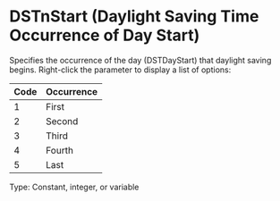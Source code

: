 # DSTnStart (Daylight Saving Time Occurrence of Day Start)

Specifies the occurrence of the day (DSTDayStart) that daylight saving begins. Right-click the parameter to display a list of options:

| Code | Occurrence |
| ---- | ---------- |
| 1    | First      |
| 2    | Second     |
| 3    | Third      |
| 4    | Fourth     |
| 5    | Last       |

Type: Constant, integer, or variable
